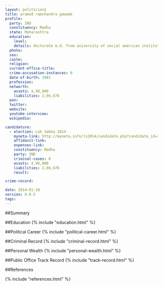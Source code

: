 ```yaml
---
layout: politician2
title: pramod ramchandra gawade
profile: 
  party: IND
  constituency: Madha
  state: Maharashtra
  education: 
    level: 
    details: doctorate m.d. from university of social american institute of  medicines 2013  fcps medicine college of  physician & surgeon mumbai 2009  mbbs krishna institute of medical kolhapur 2003  h.s.c. kolhapur board 1997
  photo: 
  sex: 
  caste: 
  religion: 
  current-office-title: 
  crime-accusation-instances: 0
  date-of-birth: 1981
  profession: 
  networth: 
    assets: 4,98,000
    liabilities: 2,66,676
  pan: 
  twitter: 
  website: 
  youtube-interview: 
  wikipedia: 

candidature: 
  - election: Lok Sabha 2014
    myneta-link: http://myneta.info/ls2014/candidate.php?candidate_id=3578
    affidavit-link: 
    expenses-link: 
    constituency: Madha 
    party: IND
    criminal-cases: 0
    assets: 4,98,000
    liabilities: 2,66,676
    result:  

crime-record: 

date: 2014-01-28
version: 0.0.5
tags: 
---
```

##Summary


##Education
{% include "education.html" %}


##Political Career
{% include "political-career.html" %}


##Criminal Record
{% include "criminal-record.html" %}


##Personal Wealth
{% include "personal-wealth.html" %}


##Public Office Track Record
{% include "track-record.html" %}


##References


{% include "references.html" %}